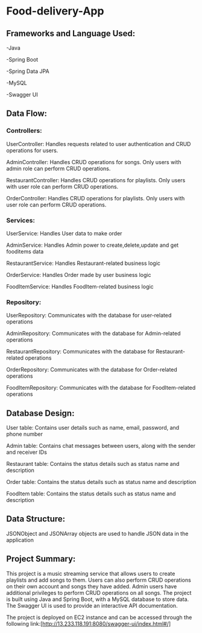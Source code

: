 # Food-delivery-App

## Frameworks and Language Used:

-Java

-Spring Boot

-Spring Data JPA

-MySQL

-Swagger UI

## Data Flow:

### Controllers:

UserController: Handles requests related to user authentication and CRUD operations for users.

AdminController: Handles CRUD operations for songs. Only users with admin role can perform CRUD operations.

RestaurantController: Handles CRUD operations for playlists. Only users with user role can perform CRUD operations.

OrderController: Handles CRUD operations for playlists. Only users with user role can perform CRUD operations.

### Services:

UserService: Handles User data to make order

AdminService: Handles Admin power to create,delete,update and get fooditems data 

RestaurantService: Handles Restaurant-related business logic

OrderService: Handles Order made by user business logic

FoodItemService: Handles FoodItem-related business logic

### Repository:

UserRepository: Communicates with the database for user-related operations

AdminRepository: Communicates with the database for Admin-related operations

RestaurantRepository: Communicates with the database for Restaurant-related operations

OrderRepository: Communicates with the database for Order-related operations

FoodItemRepository: Communicates with the database for FoodItem-related operations

## Database Design:

User table: Contains user details such as name, email, password, and phone number

Admin table: Contains chat messages between users, along with the sender and receiver IDs

Restaurant table: Contains the status details such as status name and description

Order table: Contains the status details such as status name and description

FoodItem table: Contains the status details such as status name and description

## Data Structure:

JSONObject and JSONArray objects are used to handle JSON data in the application

## Project Summary:
This project is a music streaming service that allows users to create playlists and add songs to them. Users can also perform CRUD operations on their own account and songs they have added. Admin users have additional privileges to perform CRUD operations on all songs. The project is built using Java and Spring Boot, with a MySQL database to store data. 
The Swagger UI is used to provide an interactive API documentation. 

The project is deployed on EC2 instance and can be accessed through the following link:[http://13.233.118.191:8080/swagger-ui/index.html#/]
